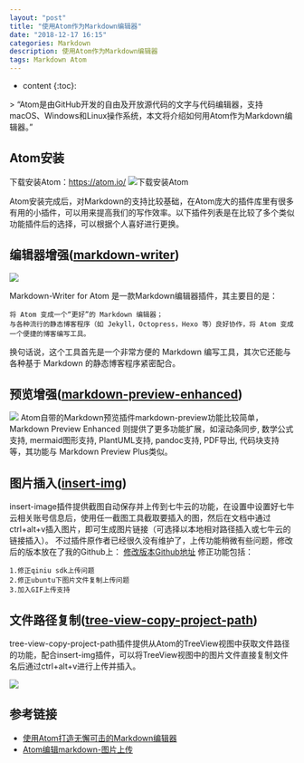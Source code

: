 ```yaml
---
layout: "post"
title: "使用Atom作为Markdown编辑器"
date: "2018-12-17 16:15"
categories: Markdown
description: 使用Atom作为Markdown编辑器
tags: Markdown Atom
---
```

* content
{:toc}:

<div class="postImg" style="background-image:url(http://pjpst7ucp.bkt.clouddn.com/2018-9f1b1b9d.png)"></div>
> “Atom是由GitHub开发的自由及开放源代码的文字与代码编辑器，支持macOS、Windows和Linux操作系统，本文将介绍如何用Atom作为Markdown编辑器。”


## Atom安装
下载安装Atom：https://atom.io/
![下载安装Atom](http://pjpst7ucp.bkt.clouddn.com/2018-9f1b1b9d.png)

Atom安装完成后，对Markdown的支持比较基础，在Atom庞大的插件库里有很多有用的小插件，可以用来提高我们的写作效率。以下插件列表是在比较了多个类似功能插件后的选择，可以根据个人喜好进行更换。

## 编辑器增强([markdown-writer](https://atom.io/packages/markdown-writer))
![](http://pjpst7ucp.bkt.clouddn.com/2018-7afd4ee4.gif)

Markdown-Writer for Atom 是一款Markdown编辑器插件，其主要目的是：

    将 Atom 变成一个“更好”的 Markdown 编辑器；
    与各种流行的静态博客程序（如 Jekyll，Octopress，Hexo 等）良好协作，将 Atom 变成一个便捷的博客编写工具。

换句话说，这个工具首先是一个非常方便的 Markdown 编写工具，其次它还能与各种基于 Markdown 的静态博客程序紧密配合。


## 预览增强([markdown-preview-enhanced](https://atom.io/packages/markdown-preview-enhanced))
![](http://pjpst7ucp.bkt.clouddn.com/2018-47fbbb15.png)
Atom自带的Markdown预览插件markdown-preview功能比较简单，Markdown Preview Enhanced 则提供了更多功能扩展，如滚动条同步, 数学公式支持, mermaid图形支持, PlantUML支持, pandoc支持, PDF导出, 代码块支持等，其功能与 Markdown Preview Plus类似。

## 图片插入([insert-img](https://atom.io/packages/insert-img))
insert-image插件提供截图自动保存并上传到七牛云的功能，在设置中设置好七牛云相关账号信息后，使用任一截图工具截取要插入的图，然后在文档中通过ctrl+alt+v插入图片，即可生成图片链接（可选择以本地相对路径插入或七牛云的链接插入）。
不过插件原作者已经很久没有维护了，上传功能稍微有些问题，修改后的版本放在了我的Github上：
[修改版本Github地址](https://github.com/lizhiyong2000/insert-img)
修正功能包括：

    1.修正qiniu sdk上传问题
    2.修正ubuntu下图片文件复制上传问题
    3.加入GIF上传支持

## 文件路径复制([tree-view-copy-project-path](https://atom.io/packages/tree-view-copy-project-path))
tree-view-copy-project-path插件提供从Atom的TreeView视图中获取文件路径的功能，配合insert-img插件，可以将TreeView视图中的图片文件直接复制文件名后通过ctrl+alt+v进行上传并插入。

![](http://pjpst7ucp.bkt.clouddn.com/2018-09f2ca7f.gif)



## 参考链接
* [使用Atom打造无懈可击的Markdown编辑器](https://www.cnblogs.com/fanzhidongyzby/p/6637084.html)
* [Atom编辑markdown-图片上传](https://www.jianshu.com/p/fa30b769c5cc)
